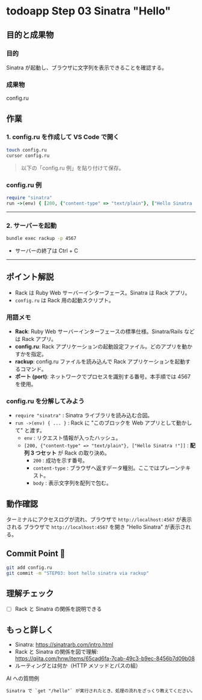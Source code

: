# todoapp Step 03 Sinatra "Hello"

## 目的と成果物

### 目的
Sinatra が起動し、ブラウザに文字列を表示できることを確認する。

### 成果物
config.ru

## 作業
### 1. config.ru を作成して VS Code で開く
```bash
touch config.ru
cursor config.ru
```
> 以下の「config.ru 例」を貼り付けて保存。

### config.ru 例
```ruby
require "sinatra"
run ->(env) { [200, {"content-type" => "text/plain"}, ["Hello Sinatra !"]] }
```

---

### 2. サーバーを起動
```bash
bundle exec rackup -p 4567
```

- サーバーの終了は Ctrl + C

---

## ポイント解説
- Rack は Ruby Web サーバーインターフェース。Sinatra は Rack アプリ。
- `config.ru` は Rack 用の起動スクリプト。

### 用語メモ
- **Rack**: Ruby Web サーバーインターフェースの標準仕様。Sinatra/Rails などは Rack アプリ。
- **config.ru**: Rack アプリケーションの起動設定ファイル。どのアプリを動かすかを指定。
- **rackup**: config.ru ファイルを読み込んで Rack アプリケーションを起動するコマンド。
- **ポート (port)**: ネットワークでプロセスを識別する番号。本手順では 4567 を使用。

### config.ru を分解してみよう
- `require "sinatra"` : Sinatra ライブラリを読み込む合図。
- `run ->(env) { ... }` : Rack に "このブロックを Web アプリとして動かして" と渡す。
  - `env` : リクエスト情報が入ったハッシュ。
  - `[200, {"content-type" => "text/plain"}, ["Hello Sinatra !"]]` : **配列 3 つセット** が Rack の取り決め。
    - `200` : 成功を示す番号。
    - `content-type` : ブラウザへ返すデータ種別。ここではプレーンテキスト。
    - `body` : 表示文字列を配列で包む。

## 動作確認
ターミナルにアクセスログが流れ、ブラウザで `http://localhost:4567` が表示される
ブラウザで `http://localhost:4567` を開き "Hello Sinatra" が表示される。

## Commit Point 🚩
```bash
git add config.ru
git commit -m "STEP03: boot hello sinatra via rackup"
```

## 理解チェック
- [ ] Rack と Sinatra の関係を説明できる

## もっと詳しく

- Sinatra: https://sinatrarb.com/intro.html
- Rack と Sinatra の関係を図で理解: https://qiita.com/hnw/items/65cad6fa-7cab-49c3-b9ec-8456b7d09b08
- ルーティングとは何か（HTTP メソッドとパスの組）

AI への質問例
```
Sinatra で `get "/hello"` が実行されたとき、処理の流れをざっくり教えてください。
```

